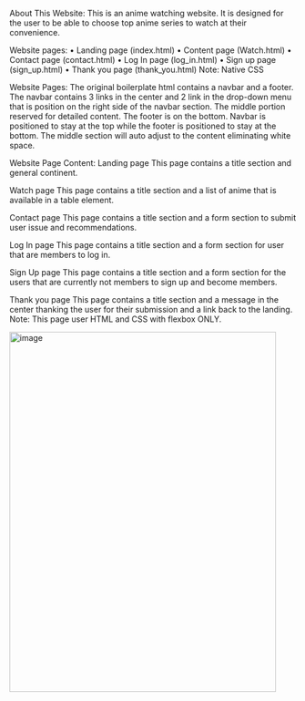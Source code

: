 About This Website:
This is an anime watching website. It is designed for the user to be able to choose top anime series to watch at their convenience.

Website pages: 
•	Landing page (index.html)
•	Content page (Watch.html)
•	Contact page (contact.html)
•	Log In page	(log_in.html)
•	Sign up page	(sign_up.html)
•	Thank you page (thank_you.html) Note: Native CSS

Website Pages:
The original boilerplate html contains a navbar and a footer. The navbar contains 3 links in the center and 2 link in the drop-down menu that is position on the right side of the navbar section. The middle portion reserved for detailed content. The footer is on the bottom. Navbar is positioned to stay at the top while the footer is positioned to stay at the bottom. The middle section will auto adjust to the content eliminating white space.

Website Page Content:
Landing page
  This page contains a title section and general continent.
  
Watch page
  This page contains a title section and a list of anime that is available in a table element.
  
Contact page
  This page contains a title section and a form section to submit user issue and recommendations.
  
Log In page
  This page contains a title section and a form section for user that are members to log in.
  
Sign Up page
  This page contains a title section and a form section for the users that are currently not members to sign up and become members.
  
Thank you page
  This page contains a title section and a message in the center thanking the user for their submission and a link back to the landing. 
    Note: This page user HTML and CSS with flexbox ONLY.






<img width="468" height="632" alt="image" src="https://github.com/user-attachments/assets/efdc358f-f6dc-4d2d-b473-70c4c6e27f93" />
